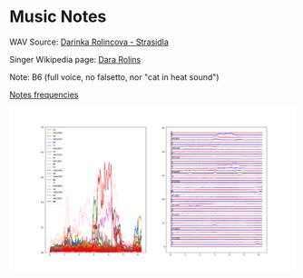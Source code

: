 # Music Notes

WAV Source: [Darinka Rolincova - Strasidla](https://youtu.be/G0r06nbJoQ8?si=8l0269eAmpx9y7QM&t=49)

Singer Wikipedia page: [Dara Rolins](https://en.wikipedia.org/wiki/Dara_Rolins)

Note: B6 (full voice, no falsetto, nor "cat in heat sound") 

[Notes frequencies](https://homes.luddy.indiana.edu/donbyrd/Teach/MusicalPitchesTable.htm)

![spectrum](darinkab6.png)
